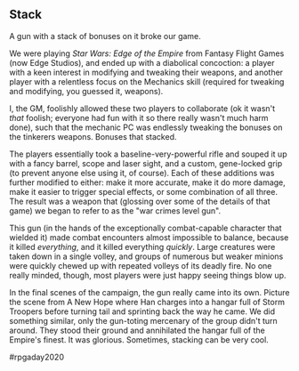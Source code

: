 ## Stack

A gun with a stack of bonuses on it broke our game.

We were playing _Star Wars: Edge of the Empire_ from Fantasy Flight Games (now
Edge Studios), and ended up with a diabolical concoction: a player with a keen
interest in modifying and tweaking their weapons, and another player with a
relentless focus on the Mechanics skill (required for tweaking and modifying,
you guessed it, weapons).

I, the GM, foolishly allowed these two players to collaborate (ok it wasn't
_that_ foolish; everyone had fun with it so there really wasn't much harm done),
such that the mechanic PC was endlessly tweaking the bonuses on the tinkerers
weapons. Bonuses that stacked.

The players essentially took a baseline-very-powerful rifle and souped it up
with a fancy barrel, scope and laser sight, and a custom, gene-locked grip (to
prevent anyone else using it, of course). Each of these additions was further
modified to either: make it more accurate, make it do more damage, make it
easier to trigger special effects, or some combination of all three. The result
was a weapon that (glossing over some of the details of that game) we began to
refer to as the "war crimes level gun". 

This gun (in the hands of the exceptionally combat-capable character that
wielded it) made combat encounters almost impossible to balance, because it
killed _everything_, and it killed everything _quickly_. Large creatures were
taken down in a single volley, and groups of numerous but weaker minions were
quickly chewed up with repeated volleys of its deadly fire. No one really
minded, though, most players were just happy seeing things blow up.

In the final scenes of the campaign, the gun really came into its own. Picture
the scene from A New Hope where Han charges into a hangar full of Storm Troopers
before turning tail and sprinting back the way he came. We did something
similar, only the gun-toting mercenary of the group didn't turn around. They
stood their ground and annihilated the hangar full of the Empire's finest. It
was glorious. Sometimes, stacking can be very cool.

#rpgaday2020

